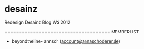 desainz
=====================================

Redesign Desainz Blog WS 2012


=====================================
MEMBERLIST
- beyondtheline- annsch (account@annaschoderer.de)